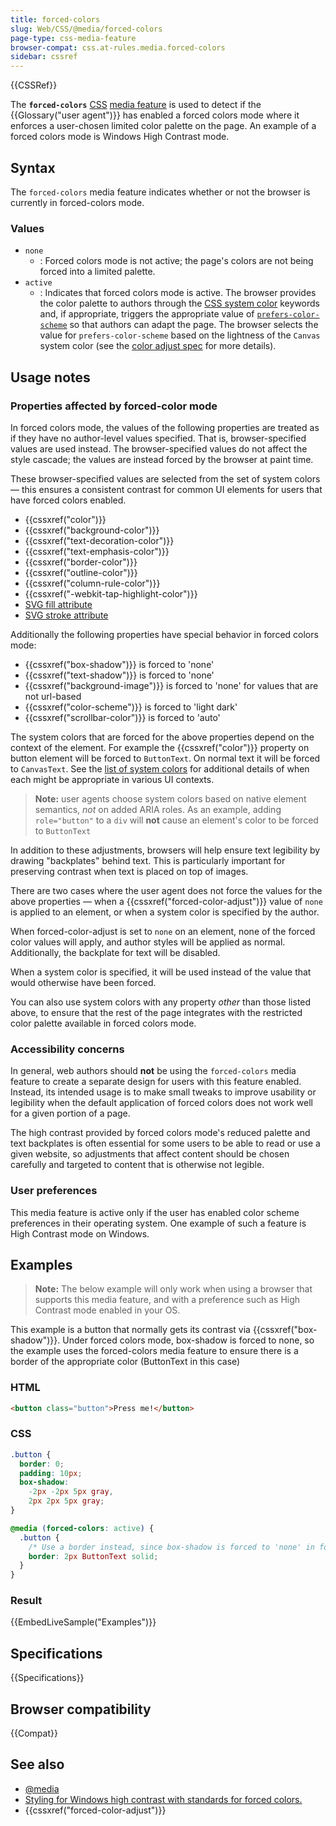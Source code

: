 ```yaml
---
title: forced-colors
slug: Web/CSS/@media/forced-colors
page-type: css-media-feature
browser-compat: css.at-rules.media.forced-colors
sidebar: cssref
---
```


{{CSSRef}}

The **`forced-colors`** [CSS](/en-US/docs/Web/CSS) [media feature](/en-US/docs/Web/CSS/@media#media_features) is used to detect if the {{Glossary("user agent")}} has enabled a forced colors mode where it enforces a user-chosen limited color palette on the page. An example of a forced colors mode is Windows High Contrast mode.

## Syntax

The `forced-colors` media feature indicates whether or not the browser is currently in forced-colors mode.

### Values

- `none`
  - : Forced colors mode is not active; the page's colors are not being forced into a limited palette.
- `active`
  - : Indicates that forced colors mode is active. The browser provides the color palette to authors through the [CSS system color](/en-US/docs/Web/CSS/system-color) keywords and, if appropriate, triggers the appropriate value of [`prefers-color-scheme`](/en-US/docs/Web/CSS/@media/prefers-color-scheme) so that authors can adapt the page. The browser selects the value for `prefers-color-scheme` based on the lightness of the `Canvas` system color (see the [color adjust spec](https://www.w3.org/TR/css-color-adjust-1/#forced) for more details).

## Usage notes

### Properties affected by forced-color mode

In forced colors mode, the values of the following properties are treated as if they have no author-level values specified. That is, browser-specified values are used instead. The browser-specified values do not affect the style cascade; the values are instead forced by the browser at paint time.

These browser-specified values are selected from the set of system colors — this ensures a consistent contrast for common UI elements for users that have forced colors enabled.

- {{cssxref("color")}}
- {{cssxref("background-color")}}
- {{cssxref("text-decoration-color")}}
- {{cssxref("text-emphasis-color")}}
- {{cssxref("border-color")}}
- {{cssxref("outline-color")}}
- {{cssxref("column-rule-color")}}
- {{cssxref("-webkit-tap-highlight-color")}}
- [SVG fill attribute](/en-US/docs/Web/SVG/Attribute/fill)
- [SVG stroke attribute](/en-US/docs/Web/SVG/Attribute/stroke)

Additionally the following properties have special behavior in forced colors mode:

- {{cssxref("box-shadow")}} is forced to 'none'
- {{cssxref("text-shadow")}} is forced to 'none'
- {{cssxref("background-image")}} is forced to 'none' for values that are not url-based
- {{cssxref("color-scheme")}} is forced to 'light dark'
- {{cssxref("scrollbar-color")}} is forced to 'auto'

The system colors that are forced for the above properties depend on the context of the element. For example the {{cssxref("color")}} property on button element will be forced to `ButtonText`. On normal text it will be forced to `CanvasText`. See the [list of system colors](/en-US/docs/Web/CSS/system-color) for additional details of when each might be appropriate in various UI contexts.

> **Note:** user agents choose system colors based on native element semantics, _not_ on added ARIA roles.
> As an example, adding `role="button"` to a `div` will **not** cause an element's color to be forced to `ButtonText`

In addition to these adjustments, browsers will help ensure text legibility by drawing "backplates" behind text. This is particularly important for preserving contrast when text is placed on top of images.

There are two cases where the user agent does not force the values for the above properties — when a {{cssxref("forced-color-adjust")}} value of `none` is applied to an element, or when a system color is specified by the author.

When forced-color-adjust is set to `none` on an element, none of the forced color values will apply, and author styles will be applied as normal. Additionally, the backplate for text will be disabled.

When a system color is specified, it will be used instead of the value that would otherwise have been forced.

You can also use system colors with any property _other_ than those listed above, to ensure that the rest of the page integrates with the restricted color palette available in forced colors mode.

### Accessibility concerns

In general, web authors should **not** be using the `forced-colors` media feature to create a separate design for users with this feature enabled. Instead, its intended usage is to make small tweaks to improve usability or legibility when the default application of forced colors does not work well for a given portion of a page.

The high contrast provided by forced colors mode's reduced palette and text backplates is often essential for some users to be able to read or use a given website, so adjustments that affect content should be chosen carefully and targeted to content that is otherwise not legible.

### User preferences

This media feature is active only if the user has enabled color scheme preferences in their operating system. One example of such a feature is High Contrast mode on Windows.

## Examples

> **Note:** The below example will only work when using a browser that supports this media feature, and with a preference such as High Contrast mode enabled in your OS.

This example is a button that normally gets its contrast via {{cssxref("box-shadow")}}. Under forced colors mode, box-shadow is forced to none, so the example uses the forced-colors media feature to ensure there is a border of the appropriate color (ButtonText in this case)

### HTML

```html
<button class="button">Press me!</button>
```

### CSS

```css
.button {
  border: 0;
  padding: 10px;
  box-shadow:
    -2px -2px 5px gray,
    2px 2px 5px gray;
}

@media (forced-colors: active) {
  .button {
    /* Use a border instead, since box-shadow is forced to 'none' in forced-colors mode */
    border: 2px ButtonText solid;
  }
}
```

### Result

{{EmbedLiveSample("Examples")}}

## Specifications

{{Specifications}}

## Browser compatibility

{{Compat}}

## See also

- [@media](/en-US/docs/Web/CSS/@media)
- [Styling for Windows high contrast with standards for forced colors.](https://blogs.windows.com/msedgedev/2020/09/17/styling-for-windows-high-contrast-with-new-standards-for-forced-colors/)
- {{cssxref("forced-color-adjust")}}
